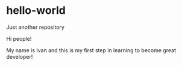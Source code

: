 # hello-world
Just another repository

Hi people!

My name is Ivan and this is my first step in learning to become great developer!
